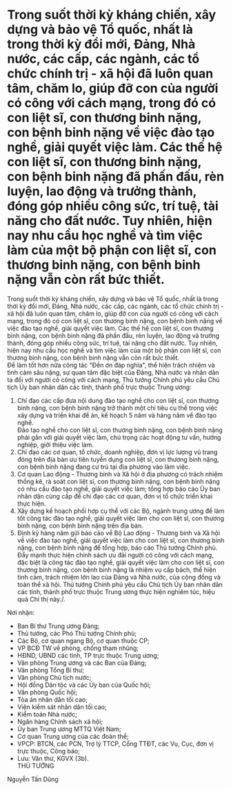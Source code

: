 # Trong suốt thời kỳ kháng chiến, xây dựng và bảo vệ Tổ quốc, nhất là trong thời kỳ đổi mới, Đảng, Nhà nước, các cấp, các ngành, các tổ chức chính trị - xã hội đã luôn quan tâm, chăm lo, giúp đỡ con của người có công với cách mạng, trong đó có con liệt sĩ, con thương binh nặng, con bệnh binh nặng về việc đào tạo nghề, giải quyết việc làm. Các thế hệ con liệt sĩ, con thương binh nặng, con bệnh binh nặng đã phấn đấu, rèn luyện, lao động và trưởng thành, đóng góp nhiều công sức, trí tuệ, tài năng cho đất nước. Tuy nhiên, hiện nay nhu cầu học nghề và tìm việc làm của một bộ phận con liệt sĩ, con thương binh nặng, con bệnh binh nặng vẫn còn rất bức thiết.

Trong suốt thời kỳ kháng chiến, xây dựng và bảo vệ Tổ quốc, nhất là trong thời kỳ đổi mới, Đảng, Nhà nước, các cấp, các ngành, các tổ chức chính trị - xã hội đã luôn quan tâm, chăm lo, giúp đỡ con của người có công với cách mạng, trong đó có con liệt sĩ, con thương binh nặng, con bệnh binh nặng về việc đào tạo nghề, giải quyết việc làm. Các thế hệ con liệt sĩ, con thương binh nặng, con bệnh binh nặng đã phấn đấu, rèn luyện, lao động và trưởng thành, đóng góp nhiều công sức, trí tuệ, tài năng cho đất nước. Tuy nhiên, hiện nay nhu cầu học nghề và tìm việc làm của một bộ phận con liệt sĩ, con thương binh nặng, con bệnh binh nặng vẫn còn rất bức thiết.  
Để làm tốt hơn nữa công tác "Đền ơn đáp nghĩa", thể hiện trách nhiệm và tình cảm sâu nặng, sự quan tâm đặc biệt của Đảng, Nhà nước và nhân dân ta đối với người có công với cách mạng, Thủ tướng Chính phủ yêu cầu Chủ tịch Ủy ban nhân dân các tỉnh, thành phố trực thuộc Trung ương:  
1. Chỉ đạo các cấp đưa nội dung đào tạo nghề cho con liệt sĩ, con thương binh nặng, con bệnh binh nặng trở thành một chỉ tiêu cụ thể trong việc xây dựng và triển khai đề án, kế hoạch 5 năm và hàng năm về đào tạo nghề.  
Đào tạo nghề cho con liệt sĩ, con thương binh nặng, con bệnh binh nặng phải gắn với giải quyết việc làm, chú trọng các hoạt động tư vấn, hướng nghiệp, giới thiệu việc làm.  
2. Chỉ đạo các cơ quan, tổ chức, doanh nghiệp, đơn vị lực lượng vũ trang đóng trên địa bàn ưu tiên tuyển dụng con liệt sĩ, con thương binh nặng, con bệnh binh nặng đang cư trú tại địa phương vào làm việc.  
3. Cơ quan Lao động - Thương binh và Xã hội ở địa phương có trách nhiệm thống kê, rà soát con liệt sĩ, con thương binh nặng, con bệnh binh nặng có nhu cầu đào tạo nghề, giải quyết việc làm; tổng hợp báo cáo Ủy ban nhân dân cùng cấp để chỉ đạo các cơ quan, đơn vị tổ chức triển khai thực hiện.  
4. Xây dựng kế hoạch phối hợp cụ thể với các Bộ, ngành trung ương để làm tốt công tác đào tạo nghề, giải quyết việc làm cho con liệt sĩ, con thương binh nặng, con bệnh binh nặng trên địa bàn.  
5. Định kỳ hàng năm gửi báo cáo về Bộ Lao động - Thương binh và Xã hội về việc đào tạo nghề, giải quyết việc làm cho con liệt sĩ, con thương binh nặng, con bệnh binh nặng để tổng hợp, báo cáo Thủ tướng Chính phủ.  
Đẩy mạnh thực hiện chính sách ưu đãi người có công với cách mạng, đặc biệt là công tác đào tạo nghề, giải quyết việc làm cho con liệt sĩ, con thương binh nặng, con bệnh binh nặng là nhiệm vụ cấp bách, thể hiện tình cảm, trách nhiệm lớn lao của Đảng và Nhà nước, của cộng đồng và toàn thể xã hội. Thủ tướng Chính phủ yêu cầu Chủ tịch Ủy ban nhân dân các tỉnh, thành phố trực thuộc Trung ương thực hiện nghiêm túc, hiệu quả Chỉ thị này./.  
     
  
Nơi nhận: 
 - Ban Bí thư Trung ương Đảng; 
- Thủ tướng, các Phó Thủ tướng Chính phủ; 
- Các Bộ, cơ quan ngang Bộ, cơ quan thuộc CP; 
- VP BCĐ TW về phòng, chống tham nhũng; 
- HĐND, UBND các tỉnh, TP trực thuộc Trung ương; 
- Văn phòng Trung ương và các Ban của Đảng; 
- Văn phòng Tổng Bí thư; 
- Văn phòng Chủ tịch nước; 
- Hội đồng Dân tộc và các Ủy ban của Quốc hội; 
- Văn phòng Quốc hội; 
- Tòa án nhân dân tối cao; 
- Viện kiểm sát nhân dân tối cao; 
- Kiểm toán Nhà nước; 
- Ngân hàng Chính sách xã hội; 
- Ủy ban Trung ương MTTQ Việt Nam; 
- Cơ quan Trung ương của các đoàn thể; 
- VPCP: BTCN, các PCN, Trợ lý TTCP, Cổng TTĐT, các Vụ, Cục, đơn vị trực thuộc, Công báo; 
- Lưu: Văn thư, KGVX (3b).    
THỦ TƯỚNG 
 
 
 
 
Nguyễn Tấn Dũng